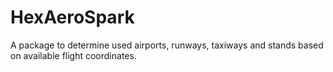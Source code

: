 # HexAeroSpark
A package to determine used airports, runways, taxiways and stands based on available flight coordinates.

